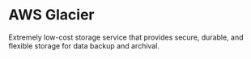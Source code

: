 # AWS Glacier

Extremely low-cost storage service that provides secure, durable, and flexible storage for data backup and archival.
